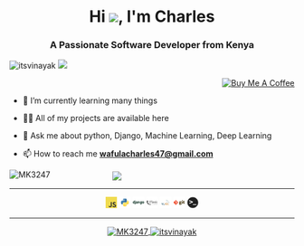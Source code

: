 <h1 align="center">Hi <img src="https://github.com/itsvinayak/itsvinayak/blob/master/assets/Hi.gif" height="30px" />, I'm Charles</h1>
<h3 align="center">A Passionate Software Developer from Kenya</h3>

<p align="left">
  <img src="https://komarev.com/ghpvc/?username=MK3247&label=PROFILE+VIEWS" alt="itsvinayak" />
  <a href="wafulacharles47@gmail.com"><img src='https://img.shields.io/badge/Gmail-mail%20me-red' /></a>
</p>

<p align="right">
    <a href="https://www.buymeacoffee.com/MK3247" target="_blank"><img src="https://cdn.buymeacoffee.com/buttons/v2/default-yellow.png" alt="Buy Me A Coffee" height="40px"   width="180px"></a>

</p>


<p align="left">
  
- 🌱 I’m currently learning many things

- 👨‍💻 All of my projects are available here

- 💬 Ask me about python, Django, Machine Learning, Deep Learning

- 📫 How to reach me **wafulacharles47@gmail.com**
</p>


 <p><img align="left" src="https://github-readme-stats.vercel.app/api?username=MK3247&show_icons=true&theme=radical" alt="MK3247" /></p> 
 <p> &nbsp; &nbsp; &nbsp; &nbsp; &nbsp; &nbsp; &nbsp; &nbsp; &nbsp; &nbsp; &nbsp; &nbsp; &nbsp; &nbsp; 
  <img align="center" src="https://user-images.githubusercontent.com/627794/87238688-cd69cc00-c3d3-11ea-99f4-812dfd665b38.gif" width="180"></p>

---

<p align="center">
<code><img height="20" src="https://raw.githubusercontent.com/github/explore/80688e429a7d4ef2fca1e82350fe8e3517d3494d/topics/javascript/javascript.png"></code>
<code><img height="20" src="https://raw.githubusercontent.com/github/explore/80688e429a7d4ef2fca1e82350fe8e3517d3494d/topics/python/python.png"></code>
<code><img height="20" src="https://raw.githubusercontent.com/github/explore/80688e429a7d4ef2fca1e82350fe8e3517d3494d/topics/django/django.png"></code>
<code><img height="20" src="https://raw.githubusercontent.com/github/explore/80688e429a7d4ef2fca1e82350fe8e3517d3494d/topics/flask/flask.png"></code>
<code><img height="20" src="https://raw.githubusercontent.com/github/explore/80688e429a7d4ef2fca1e82350fe8e3517d3494d/topics/mysql/mysql.png"></code>
<code><img height="20" src="https://raw.githubusercontent.com/github/explore/80688e429a7d4ef2fca1e82350fe8e3517d3494d/topics/git/git.png"></code>
<code><img height="20" src="https://raw.githubusercontent.com/github/explore/80688e429a7d4ef2fca1e82350fe8e3517d3494d/topics/terminal/terminal.png"></code>
</p>

---

<p align="center">
<a target="_blank" href="https://dev.to/MK3247">
  <img align="center"  alt="MK3247" width="30" height="30" src="https://cdn.jsdelivr.net/npm/simple-icons@v3/icons/dev-dot-to.svg" />
</a>
<a href="https://https://www.linkedin.com/in/charles-wafula-557992220/" target="blank"><img align="center" src="https://cdn.jsdelivr.net/npm/simple-icons@3.0.1/icons/linkedin.svg" alt="itsvinayak" height="30" width="30" /></a>
</p>




